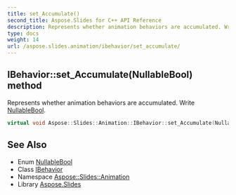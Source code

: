 ```yaml
---
title: set_Accumulate()
second_title: Aspose.Slides for C++ API Reference
description: Represents whether animation behaviors are accumulated. Write NullableBool.
type: docs
weight: 14
url: /aspose.slides.animation/ibehavior/set_accumulate/
---
```

## IBehavior::set_Accumulate(NullableBool) method


Represents whether animation behaviors are accumulated. Write [NullableBool](../../../aspose.slides/nullablebool/).

```cpp
virtual void Aspose::Slides::Animation::IBehavior::set_Accumulate(NullableBool value)=0
```

## See Also

* Enum [NullableBool](../../../aspose.slides/nullablebool/)
* Class [IBehavior](../)
* Namespace [Aspose::Slides::Animation](../../)
* Library [Aspose.Slides](../../../)
